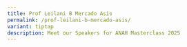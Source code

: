 ```yaml
---
title: Prof Leilani B Mercado Asis
permalink: /prof-leilani-b-mercado-asis/
variant: tiptap
description: Meet our Speakers for ANAH Masterclass 2025
---
```

